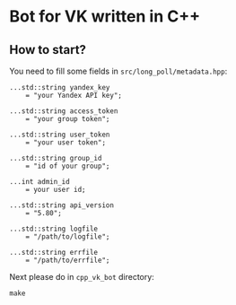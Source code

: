 # Bot for VK written in C++

## How to start?

You need to fill some fields in `src/long_poll/metadata.hpp`:

```
...std::string yandex_key
    = "your Yandex API key";
```

```
...std::string access_token
    = "your group token";
```

```
...std::string user_token
    = "your user token";
```

```
...std::string group_id
    = "id of your group";
```

```
...int admin_id
    = your user id;
```

```
...std::string api_version
    = "5.80";
```

```
...std::string logfile
    = "/path/to/logfile";
```

```
...std::string errfile
    = "/path/to/errfile";
```

Next please do in `cpp_vk_bot` directory:

```
make
```

